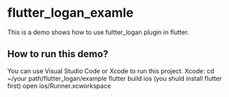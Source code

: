 # flutter_logan_examle
This is a demo shows how to use fultter_logan plugin in flutter.

## How to run this demo?
You can use Visual Studio Code or Xcode to run this project.
Xcode:
cd ~/your path/flutter_logan/example
flutter build ios (you shuld install flutter first)
open ios/Runner.xcworkspace
